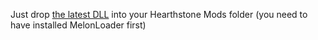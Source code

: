 Just drop [the latest DLL](https://github.com/sebastientromp/hs-melon-hide-mercenary-emotes/releases/latest/download/NoMercsDiamondVoiceLines.dll) into your Hearthstone Mods folder (you need to have installed MelonLoader first)
